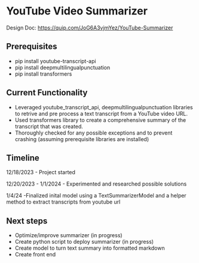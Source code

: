 # YouTube Video Summarizer

Design Doc: https://quip.com/JoG6A3vjmYez/YouTube-Summarizer

## Prerequisites
- pip install youtube-transcript-api
- pip install deepmultilingualpunctuation
- pip install transformers

## Current Functionality
- Leveraged youtube_transcript_api, deepmultilingualpunctuation libraries to retrive and pre process a text transcript from a YouTube video URL.
- Used transformers library to create a comprehensive summary of the transcript that was created.
- Thoroughly checked for any possible exceptions and to prevent crashing (assuming prerequisite libraries are installed)


## Timeline
12/18/2023 - Project started

12/20/2023 - 1/1/2024 - Experimented and researched possible solutions

1/4/24 -Finalized inital model using a TextSummarizerModel and a helper method to extract transcripts from youtube url


## Next steps
- Optimize/improve summarizer (in progress)
- Create python script to deploy summarizer (in progress)
- Create model to turn text summary into formatted markdown 
- Create front end
